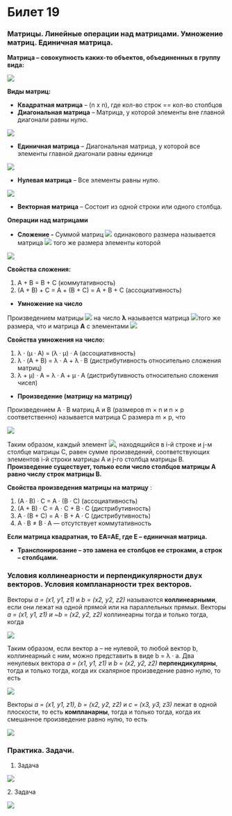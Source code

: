 # Билет 19

### Матрицы. Линейные операции над матрицами. Умножение матриц. Единичная матрица.

**Матрица – совокупность каких-то объектов, объединенных в группу вида:**

![](<../.gitbook/assets/image (15).png>)

**Виды матриц:**

* **Квадратная матрица** – (n x n), где кол-во строк == кол-во столбцов
* **Диагональная матрица** – Матрица, у которой элементы вне главной                                                                                                                                                                                                                                                        диагонали равны нулю.&#x20;

![](<../.gitbook/assets/image (7) (1).png>)

* **Единичная матрица** – Диагональная матрица, у которой все элементы главной диагонали равны единице

![](<../.gitbook/assets/image (3) (1) (1).png>)

* **Нулевая матрица** – Все элементы равны нулю.

![](<../.gitbook/assets/image (37) (1) (1).png>)

* **Векторная матрица** – Состоит из одной строки или одного столбца.

**Операции над матрицами**

* **Сложение -** Суммой матриц ![](<../.gitbook/assets/image (36) (1).png>) одинакового размера называется матрица ![](<../.gitbook/assets/image (5).png>) того же размера элементы которой

&#x20;![](<../.gitbook/assets/image (49) (1) (1) (1) (1) (1).png>)

**Свойства сложения:**

1. &#x20;A + B = B + C (коммутативность)
2. (A + B) + C = A + (B + C) = A + B + C (ассоциативность)

* **Умножение на число**

Произведением матрицы ![](<../.gitbook/assets/image (17) (1).png>) на число **λ** называется матрица ![](<../.gitbook/assets/image (24) (1).png>)того же размера, что и матрица **A** с элементами ![](<../.gitbook/assets/image (9) (1).png>)

**Свойства умножения на число:**

1. λ · (μ · A) = (λ · μ) · A (ассоциативность)
2. λ · (A + B) = λ · A + λ · B (дистрибутивность относительно сложения матриц)
3. λ + μ) · A = λ · A + μ · A (дистрибутивность относительно сложения чисел)

* **Произведение (матрицу на матрицу)**

Произведением A · B матриц A и B (размеров m × n и n × p соответственно) называется матрица C размера m × p, что

![](<../.gitbook/assets/image (30) (1) (1) (1).png>)

Таким образом, каждый элемент ![](<../.gitbook/assets/image (88) (1) (1).png>), находящийся в i-й строке и j-м столбце матрицы C, равен сумме произведений, соответствующих элементов i-й строки матрицы A и j-го столбца матрицы B. **Произведение существует, только если число столбцов матрицы A равно числу строк матрицы B.**

**Свойства произведения матрицы на матрицу** :

1. (A · B) · C = A · (B · C) (ассоциативность)
2. (A + B) · C = A · C + B · C (дистрибутивность)
3. A · (B + C) = A · B + A · C (дистрибутивность)
4. A · B ≠ B · A — отсутствует коммутативность

**Если матрица квадратная, то ЕА=АЕ, где Е – единичная матрица.**

* **Транспонирование – это замена ее столбцов ее строками, а строк – столбцами.**

### Условия коллинеарности и перпендикулярности двух векторов. Условия компланарности трех векторов.

Векторы _a = (x1, y1, z1)_ и _b = (x2, y2, z2)_ называются **коллинеарными**, если они лежат на одной прямой или на параллельных прямых. Векторы _a = (x1, y1, z1) и \~b = (x2, y2, z2)_ коллинеарны тогда и только тогда, когда

![](<../.gitbook/assets/image (88) (1).png>)

Таким образом, если вектор a – не нулевой, то любой вектор b, коллинеарный с ним, можно представить в виде b = λ · a. Два ненулевых вектора _a = (x1, y1, z1)_ и _b = (x2, y2, z2)_ **перпендикулярны**, тогда и только тогда, когда их скалярное произведение равно нулю, то есть

![](<../.gitbook/assets/image (59) (1) (1).png>)

Векторы _a = (x1, y1, z1), b = (x2, y2, z2)_ и _c = (x3, y3, z3)_ лежат в одной плоскости, то есть **компланарны**, тогда и только тогда, когда их смешанное произведение равно нулю, то есть

![](<../.gitbook/assets/image (53).png>)

### Практика. Задачи.

1. Задача

![](<../.gitbook/assets/image (100) (1) (1).png>)

2\.  Задача

![](<../.gitbook/assets/image (18) (1).png>)

